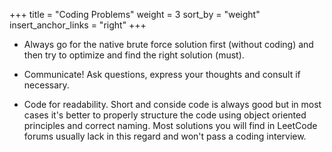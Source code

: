 +++
title = "Coding Problems"
weight = 3
sort_by = "weight"
insert_anchor_links = "right"
+++

- Always go for the native brute force solution first (without coding) and then try to optimize and find the right solution (must).

- Communicate! Ask questions, express your thoughts and consult if necessary.

- Code for readability. Short and conside code is always good but in most cases it's better to properly structure the code using object oriented principles and correct naming. Most solutions you will find in LeetCode forums usually lack in this regard and won't pass a coding interview.